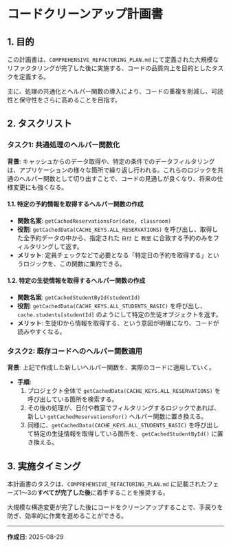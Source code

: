 # コードクリーンアップ計画書

## 1. 目的

この計画書は、`COMPREHENSIVE_REFACTORING_PLAN.md` にて定義された大規模なリファクタリングが完了した後に実施する、コードの品質向上を目的としたタスクを定義する。

主に、処理の共通化とヘルパー関数の導入により、コードの重複を削減し、可読性と保守性をさらに高めることを目指す。

## 2. タスクリスト

### タスク1: 共通処理のヘルパー関数化

**背景**: キャッシュからのデータ取得や、特定の条件でのデータフィルタリングは、アプリケーションの様々な箇所で繰り返し行われる。これらのロジックを共通のヘルパー関数として切り出すことで、コードの見通しが良くなり、将来の仕様変更にも強くなる。

#### 1.1. 特定の予約情報を取得するヘルパー関数の作成

- **関数名案**: `getCachedReservationsFor(date, classroom)`
- **役割**: `getCachedData(CACHE_KEYS.ALL_RESERVATIONS)` を呼び出し、取得した全予約データの中から、指定された `日付` と `教室` に合致する予約のみをフィルタリングして返す。
- **メリット**: 定員チェックなどで必要となる「特定日の予約を取得する」というロジックを、この関数に集約できる。

#### 1.2. 特定の生徒情報を取得するヘルパー関数の作成

- **関数名案**: `getCachedStudentById(studentId)`
- **役割**: `getCachedData(CACHE_KEYS.ALL_STUDENTS_BASIC)` を呼び出し、`cache.students[studentId]` のようにして特定の生徒オブジェクトを返す。
- **メリット**: 生徒IDから情報を取得する、という意図が明確になり、コードが読みやすくなる。

### タスク2: 既存コードへのヘルパー関数適用

**背景**: 上記で作成した新しいヘルパー関数を、実際のコードに適用していく。

- **手順**:
  1. プロジェクト全体で `getCachedData(CACHE_KEYS.ALL_RESERVATIONS)` を呼び出している箇所を検索する。
  2. その後の処理が、日付や教室でフィルタリングするロジックであれば、新しい `getCachedReservationsFor()` ヘルパー関数に置き換える。
  3. 同様に、`getCachedData(CACHE_KEYS.ALL_STUDENTS_BASIC)` を呼び出して特定の生徒情報を取得している箇所を、`getCachedStudentById()` に置き換える。

## 3. 実施タイミング

本計画書のタスクは、`COMPREHENSIVE_REFACTORING_PLAN.md` に記載されたフェーズ1〜3の**すべてが完了した後**に着手することを推奨する。

大規模な構造変更が完了した後にコードをクリーンアップすることで、手戻りを防ぎ、効率的に作業を進めることができる。

---

**作成日**: 2025-08-29
